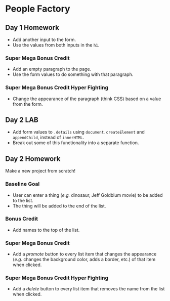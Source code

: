# People Factory

## Day 1 Homework

* Add another input to the form.
* Use the values from both inputs in the `h1`.

### Super Mega Bonus Credit

* Add an empty paragraph to the page.
* Use the form values to do something with that paragraph.

### Super Mega Bonus Credit Hyper Fighting

* Change the appearance of the paragraph (think CSS) based on a value from the form.

## Day 2 LAB

* Add form values to `.details` using `document.createElement` and `appendChild`, instead of `innerHTML`.
* Break out some of this functionality into a separate function.

## Day 2 Homework

Make a new project from scratch!

### Baseline Goal

* User can enter a thing (_e.g._ dinosaur, Jeff Goldblum movie) to be added to the list.
* The thing will be added to the end of the list.

### Bonus Credit

* Add names to the top of the list.

### Super Mega Bonus Credit

* Add a _promote_ button to every list item that changes the appearance (_e.g._ changes the background color, adds a border, etc.) of that item when clicked.

### Super Mega Bonus Credit Hyper Fighting

* Add a _delete_ button to every list item that removes the name from the list when clicked.
